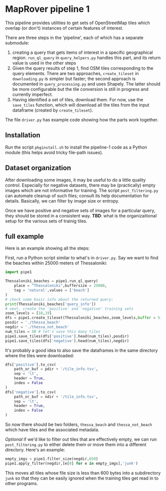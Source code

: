 # MapRover pipeline 1

This pipeline provides utilities to get sets of OpenStreetMap tiles which overlap (or don't) instances of certain features of interest.

There are three steps in the 'pipeline', each of which has a separate submodule:
1. creating a query that gets items of interest in a specific geographical region. `run_ql_query` in `query_helpers.py` handles this part, and its return value is used in the other steps
2. Given the query results of step 1, find OSM tiles corresponding to the query elements. There are two approaches, `create_tileset` in `downloading.py` is simpler but faster; the second approach is documented in `query_processing.py` and uses Shapely. The latter should be more configurable but the tile conversion is still in progress and currently imperfect. 
3. Having identified a set of tiles, download them. For now, use the `save_tiles` function, which will download all the tiles from the input dataframe (created by `create_tileset`).

The file `driver.py` has example code showing how the parts work together.

## Installation

Run the script `pkginstall.sh` to install the pipeline-1 code as a Python module (this helps avoid tricky file-path issues).

## Dataset organization

After downloading some images, it may be useful to do a little quality control. Especially for negative datasets, there may be (practically) empty images which are not informative for training. The script `post_filtering.py` can automate cleanup of such files; consult its help documentation for details. Basically, we can filter by image size or entropy.

Once we have positive and negative sets of images for a particular query, they should be stored in a consistent way. __TBD__: what is the organizaitional setup for the various sets of trainig tiles.

## full example

Here is an example showing all the steps:

First, run a Python script similar to what's in `driver.py`. Say we want to find the beaches within 25000 meters of Thessaloniki:

```python
import pipe1

Thessaloniki_beaches = pipe1.run_ql_query(
    place = "Thessaloniki",buffersize = 25000,
    tag = 'natural',values = ['beach']
)
# check some basic info about the returned query:
print(Thessaloniki_beaches['query_info'])
# next, create the 'positive' and 'negative' training sets
zoom_levels = [18,19]
dfs = pipe1.create_tileset(Thessaloniki_beaches,zoom_levels,buffer = 5)
posdir = './thessa_beach'
negdir = './thessa_not_beach'
num_tiles = 50 # let's save this many tiles
pipe1.save_tiles(dfs['positive'].head(num_tiles),posdir)
pipe1.save_tiles(dfs['negative'].head(num_tiles),negdir)
```

It's probably a good idea to also save the dataframes in the same directory where the tiles were downloaded:

```python
dfs['positive'].to_csv(
    path_or_buf = pdir + '/tile_info.tsv',
    sep = '\t',
    header = True,
    index = False
)
dfs['negative'].to_csv(
    path_or_buf = ndir + '/tile_info.tsv',
    sep = '\t',
    header = True,
    index = False
)
```

So now there should be two folders, `thessa_beach` and `thessa_not_beach` which have tiles and the associated metadata.

_Optional_ if we'd like to filter out tiles that are effectively empty, we can run `post_filtering.py` to either delete them or move them into a different directory. Here's an example:

```python
empty_imgs = pipe1.filter_size(negdir,650)
pipe1.apply_filter(negdir,[e[0] for e in empty_imgs],'junk')
```

This moves all tiles whose file size is less than 600 bytes into a subdirectory `junk` so that they can be easily ignored when the training tiles get read in to other programs.